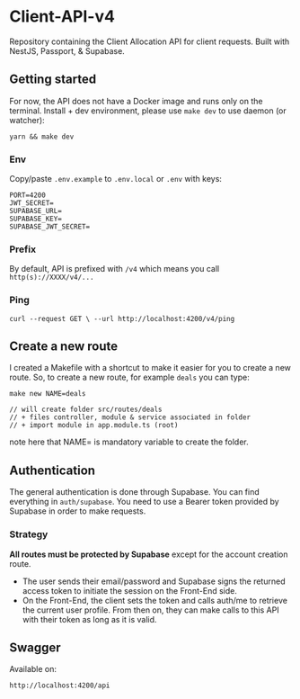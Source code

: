 # Client-API-v4

Repository containing the Client Allocation API for client requests. Built with NestJS, Passport, & Supabase.


## Getting started
For now, the API does not have a Docker image and runs only on the terminal.
Install + dev environment, please use ``make dev`` to use daemon (or watcher):
```
yarn && make dev
```
### Env
Copy/paste ``.env.example`` to ``.env.local`` or ``.env`` with keys:
```
PORT=4200
JWT_SECRET=
SUPABASE_URL=
SUPABASE_KEY=
SUPABASE_JWT_SECRET=
```

### Prefix
By default, API is prefixed with ``/v4`` which means you call ``http(s)://XXXX/v4/...``

### Ping
```
curl --request GET \ --url http://localhost:4200/v4/ping
```

## Create a new route

I created a Makefile with a shortcut to make it easier for you to create a new route.
So, to create a new route, for example ``deals`` you can type:
```
make new NAME=deals

// will create folder src/routes/deals
// + files controller, module & service associated in folder
// + import module in app.module.ts (root)
```

note here that NAME= is mandatory variable to create the folder.

## Authentication
The general authentication is done through Supabase. You can find everything in ``auth/supabase``.
You need to use a Bearer token provided by Supabase in order to make requests.

### Strategy
**All routes must be protected by Supabase** except for the account creation route.
- The user sends their email/password and Supabase signs the returned access token to initiate the session on the Front-End side.
- On the Front-End, the client sets the token and calls auth/me to retrieve the current user profile. From then on, they can make calls to this API with their token as long as it is valid.


## Swagger
Available on:
```
http://localhost:4200/api
```